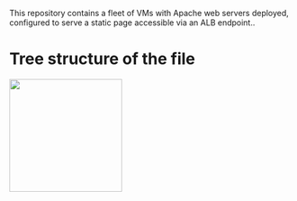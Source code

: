 This repository contains a fleet of VMs with Apache web servers deployed, configured to serve a static page accessible via an ALB endpoint..

# Tree structure of the file
<img src="https://github.com/user-attachments/assets/cf6534fb-643e-475f-940a-c4a86b3d42b5" width="200" />

